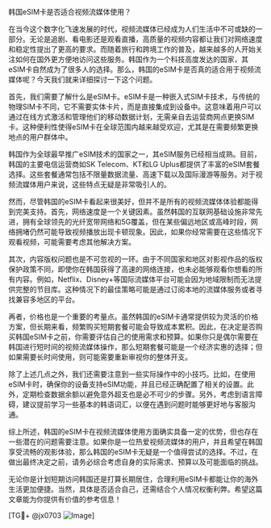 韩国eSIM卡是否适合视频流媒体使用？

在当今这个数字化飞速发展的时代，视频流媒体已经成为人们生活中不可或缺的一部分。无论是追剧、看电影还是观看直播，高质量的视频内容都让我们对网络速度和稳定性提出了更高的要求。而随着旅行和跨境工作的普及，越来越多的人开始关注如何在国外更方便地访问这些服务。韩国作为一个科技高度发达的国家，其eSIM卡自然成为了很多人的选择。那么，韩国的eSIM卡是否真的适合用于视频流媒体呢？今天我们就来详细探讨一下这个问题。

首先，我们需要了解什么是eSIM卡。eSIM卡是一种嵌入式SIM卡技术，与传统的物理SIM卡不同，它不需要实体卡片，而是直接集成到设备中。这意味着用户可以通过在线方式激活和管理他们的移动数据计划，无需亲自去运营商网点更换SIM卡。这种便利性使得eSIM卡在全球范围内越来越受欢迎，尤其是在需要频繁更换地点的用户群体中。

韩国作为全球最早推广eSIM技术的国家之一，其eSIM服务已经相当成熟。目前，韩国的主要电信运营商如SK Telecom、KT和LG Uplus都提供了丰富的eSIM套餐选择。这些套餐通常包括不限量数据流量、高速下载以及国际漫游等服务。对于视频流媒体用户来说，这些特点无疑是非常吸引人的。

然而，尽管韩国的eSIM卡看起来很美好，但并不是所有的视频流媒体体验都能得到完美支持。首先，网络速度是一个关键因素。虽然韩国的互联网基础设施非常先进，拥有全球领先的光纤宽带网络和5G覆盖，但在某些偏远地区或高峰时段，网络拥堵仍然可能导致视频播放出现卡顿现象。因此，如果你经常需要在这些情况下观看视频，可能需要考虑其他解决方案。

其次，内容版权问题也是不可忽视的一环。由于不同国家和地区对影视作品的版权保护政策不同，即使你在韩国获得了高速的网络连接，也未必能够观看你想看的所有内容。例如，Netflix、Disney+等国际流媒体平台可能会因为地域限制而无法提供完整的节目库。这种情况下的最佳策略可能是通过订阅本地的流媒体服务或者寻找兼容多地区的平台。

再者，价格也是一个重要的考量点。虽然韩国的eSIM卡通常提供较为灵活的价格方案，但长期来看，频繁购买短期套餐可能会导致成本累积。因此，在决定是否购买韩国eSIM卡之前，你需要评估自己的使用需求和预算。如果你只是偶尔需要在韩国进行短时间的视频流媒体操作，那么短期套餐可能是一个经济实惠的选择；但如果需要长时间使用，则可能需要重新审视你的整体开支。

除了上述几点之外，我们还需要注意到一些实际操作中的小技巧。比如，在使用eSIM卡时，确保你的设备支持eSIM功能，并且已经正确配置了相关的设置。此外，定期检查数据余额以避免意外超支也是必不可少的步骤。另外，考虑到语言障碍，建议提前学习一些基本的韩语词汇，以便在遇到问题时能够更好地与客服沟通。

综上所述，韩国的eSIM卡在视频流媒体使用方面确实具备一定的优势，但也存在一些潜在的问题需要注意。如果你是一位热爱视频流媒体的用户，并且希望在韩国享受流畅的观影体验，那么韩国的eSIM卡无疑是一个值得尝试的选择。不过，在做出最终决定之前，请务必综合考虑自身的实际需求、预算以及可能面临的挑战。

无论你是计划短期访问韩国还是打算长期居住，合理利用eSIM卡都能让你的海外生活更加便捷。当然，具体是否适合自己，还需结合个人情况权衡利弊。希望这篇文章能为你提供有价值的参考信息！

[TG💪+ @jx0703 ![Image](https://github.com/user-attachments/assets/dbca1d08-cadb-493c-b0ec-ad6f7a83f270)]